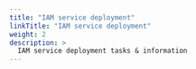 ```yaml
---
title: "IAM service deployment"
linkTitle: "IAM service deployment"
weight: 2
description: >
  IAM service deployment tasks & information
---
```


